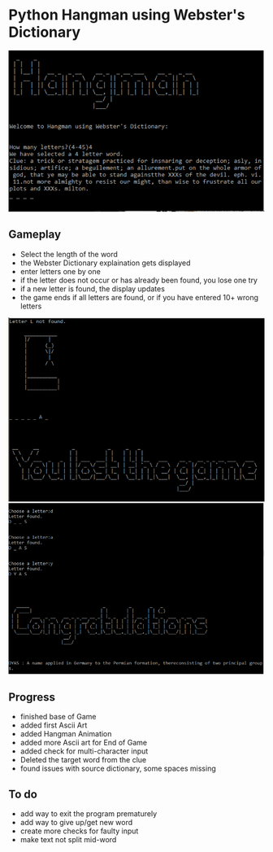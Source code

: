 # Python Hangman using Webster's Dictionary
![My image](https://github.com/bgriessbach/pythonHangman/blob/master/screenshot.PNG)  
  
## Gameplay
+ Select the length of the word
+ the Webster Dictionary explaination gets displayed
+ enter letters one by one
+ if the letter does not occur or has already been found, you lose one try
+ if a new letter is found, the display updates
+ the game ends if all letters are found, or if you have entered 10+ wrong letters

![My image](https://github.com/bgriessbach/pythonHangman/blob/master/lost.PNG)  
![My image](https://github.com/bgriessbach/pythonHangman/blob/master/won.PNG)  

## Progress
+ finished base of Game
+ added first Ascii Art
+ added Hangman Animation
+ added more Ascii art for End of Game
+ added check for multi-character input
+ Deleted the target word from the clue
+ found issues with source dictionary, some spaces missing

## To do
+ add way to exit the program prematurely
+ add way to give up/get new word
+ create more checks for faulty input
+ make text not split mid-word

